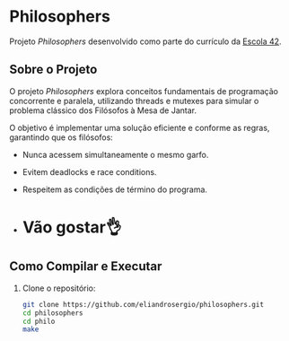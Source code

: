 # Philosophers

Projeto *Philosophers* desenvolvido como parte do currículo da [Escola 42](https://www.42network.org/).

## Sobre o Projeto

O projeto *Philosophers* explora conceitos fundamentais de programação concorrente e paralela, utilizando threads e mutexes para simular o problema clássico dos Filósofos à Mesa de Jantar. 

O objetivo é implementar uma solução eficiente e conforme as regras, garantindo que os filósofos:
- Nunca acessem simultaneamente o mesmo garfo.
- Evitem deadlocks e race conditions.
- Respeitem as condições de término do programa.

- # Vão gostar👌

## Como Compilar e Executar

1. Clone o repositório:
   ```bash
   git clone https://github.com/eliandrosergio/philosophers.git
   cd philosophers
   cd philo
   make
